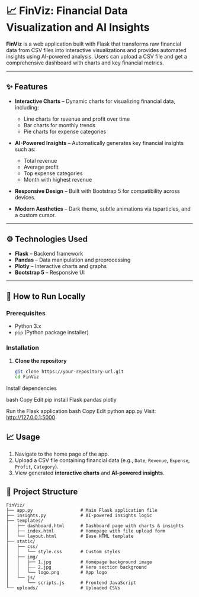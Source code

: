 # 📈 FinViz: Financial Data Visualization and AI Insights

**FinViz** is a web application built with Flask that transforms raw financial data from CSV files into interactive visualizations and provides automated insights using AI-powered analysis. Users can upload a CSV file and get a comprehensive dashboard with charts and key financial metrics.

---

## ✨ Features

- **Interactive Charts** – Dynamic charts for visualizing financial data, including:
  - Line charts for revenue and profit over time
  - Bar charts for monthly trends
  - Pie charts for expense categories
- **AI-Powered Insights** – Automatically generates key financial insights such as:
  - Total revenue
  - Average profit
  - Top expense categories
  - Month with highest revenue

- **Responsive Design** – Built with Bootstrap 5 for compatibility across devices.
- **Modern Aesthetics** – Dark theme, subtle animations via tsparticles, and a custom cursor.

---

## ⚙️ Technologies Used

- **Flask** – Backend framework
- **Pandas** – Data manipulation and preprocessing
- **Plotly** – Interactive charts and graphs
- **Bootstrap 5** – Responsive UI


---

## 🚀 How to Run Locally

### **Prerequisites**
- Python 3.x
- `pip` (Python package installer)

### **Installation**
1. **Clone the repository**
   ```bash
   git clone https://your-repository-url.git
   cd FinViz
Install dependencies

bash
Copy
Edit
pip install Flask pandas plotly 


Run the Flask application
bash
Copy
Edit
python app.py
Visit: http://127.0.0.1:5000

## 📈 Usage

1. Navigate to the home page of the app.
2. Upload a CSV file containing financial data (e.g., `Date`, `Revenue`, `Expense`, `Profit`, `Category`).
3. View generated **interactive charts** and **AI-powered insights**.



## 📂 Project Structure

```plaintext
FinViz/
├── app.py                  # Main Flask application file
├── insights.py             # AI-powered insights logic
├── templates/
│   ├── dashboard.html      # Dashboard page with charts & insights
│   ├── index.html          # Homepage with file upload form
│   └── layout.html         # Base HTML template
├── static/
│   ├── css/
│   │   └── style.css       # Custom styles
│   ├── img/
│   │   ├── 1.jpg           # Homepage background image
│   │   ├── 2.jpg           # Hero section background
│   │   └── logo.png        # App logo
│   └── js/
│       └── scripts.js      # Frontend JavaScript
└── uploads/                # Uploaded CSVs 


